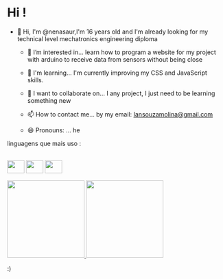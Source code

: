 # Hi !

- 👋 Hi, I'm @nenasaur,I'm 16 years old and I'm already looking for my technical level mechatronics engineering diploma

  - 👀 I’m interested in…
learn how to program a website for my project with arduino to receive data from sensors without being close

  - 🌱 I'm learning...
 I'm currently improving my CSS and JavaScript skills. 

  - 💞️ I want to collaborate on…
I any project, I just need to be learning something new

  - 📫 How to contact me…
by my email: Iansouzamolina@gmail.com

  - 😄 Pronouns: …
he

 linguagens que mais uso :
<div style="display: inline_block"><br>
<img align="center" height="30" width="40" src="https://cdn.jsdelivr.net/gh/devicons/devicon@latest/icons/arduino/arduino-original-wordmark.svg" />
<img align="center" height="30" width="40" src="https://cdn.jsdelivr.net/gh/devicons/devicon@latest/icons/html5/html5-original-wordmark.svg" />
<img align="center" height="30" width="40" src="https://cdn.jsdelivr.net/gh/devicons/devicon@latest/icons/python/python-original-wordmark.svg" />      
  </div>

<br>

<div>
  <a href="https://nenasaur">
    <img height="180em" src="https://github-readme-stats.vercel.app/api?username=nenasaur&show_icons=true&theme=tokyonight&include_all_commits=1&count_private=1"/>
    <img height="180em" src="https://github-readme-stats.vercel.app/api/top-langs/?username=nenasaur&layout=compact&langs_count=1000&theme=tokyonight"/>
  </a>
</div>
                


 :)
<!---
nenasaur/nenasaur is a ✨ special ✨ repository because its `README.md` (this file) appears on your GitHub profile.
You can click the Preview link to take a look at your changes.
--->

